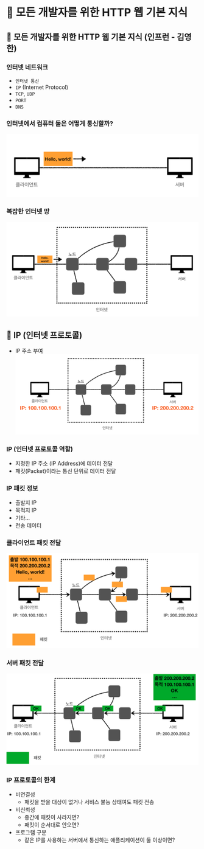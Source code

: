 # :book: 모든 개발자를 위한 HTTP 웹 기본 지식

## :pushpin: 모든 개발자를 위한 HTTP 웹 기본 지식 (인프런 - 김영한)

### 인터넷 네트워크
- `인터넷 통신`
- `IP` (Internet Protocol)
- `TCP`, `UDP`
- `PORT`
- `DNS`

### 인터넷에서 컴퓨터 둘은 어떻게 통신할까?
![](images/WEB1.png)


### 복잡한 인터넷 망
![](images/WEB2.png)


## :pushpin: IP (인터넷 프로토콜)

- IP 주소 부여
![](images/ip1.png)


### IP (인터넷 프로토콜 역할)
- 지정한 IP 주소 (IP Address)에 데이터 전달
- 패킷(Packet)이라는 통신 단위로 데이터 전달

### IP 패킷 정보
- 출발지 IP
- 목적지 IP
- 기타...
- 전송 데이터

### 클라이언트 패킷 전달 
![](images/패킷1.png)

### 서버 패킷 전달
![](images/패킷2.png)


### IP 프로토콜의 한계
- 비연결성
  - 패킷을 받을 대상이 없거나 서비스 불능 상태여도 패킷 전송
- 비신뢰성
  - 중간에 패킷이 사라지면?
  - 패킷이 순서대로 안오면?
- 프로그램 구분
  - 같은 IP를 사용하는 서버에서 통신하는 애플리케이션이 둘 이상이면?